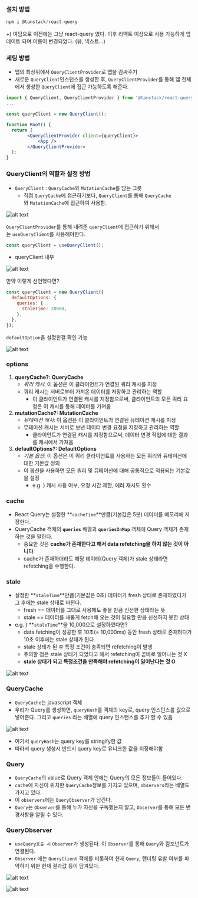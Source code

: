 ### **설치 방법**

```jsx
npm i @tanstack/react-query
```

+) 여담으로 이전에는 그냥 react-query 였다. 이후 리액트 이상으로 사용 가능하게 업데이트 되며 이름이 변경되었다. (뷰, 넥스트…)

### 세팅 방법

- 앱의 최상위에서 `QueryClientProvider`로 앱을 감싸주기
- 새로운 `QueryClient`인스턴스를 생성한 후, `QueryClientProvider`를 통해 앱 전체에서 생성한 `QueryClient`에 접근 가능하도록 해준다.

```jsx
import { QueryClient, QueryClientProvider } from '@tanstack/react-query';
...

const queryClient = new QueryClient();

function Root() {
  return (
        <QueryClientProvider client={queryClient}>
            <App />
        </QueryClientProvider>
  );
}
```

### QueryClient의 역할과 설정 방법

- `QueryClient` : `QueryCache`와 `MutationCache`를 담는 그릇
  - 직접 `QueryCache`에 접근하기보다, `QueryClient`를 통해 `QueryCache`와 `MutationCache`에 접근하여 사용함.

![alt text](images/image.png)

`QueryClientProvider`를 통해 내려준 `queryClient`에 접근하기 위해서는 `useQueryClient`를 사용해야한다.

```jsx
const queryClient = useQueryClient();
```

- queryClient 내부

![alt text](images/image-2.png)

만약 이렇게 선언했다면?

```jsx
const queryClient = new QueryClient({
  defaultOptions: {
    queries: {
      staleTime: 20000,
    },
  },
});
```

`defaultOption`을 설정한걸 확인 가능

![alt text](images/image-3.png)

### options

1. **queryCache?: QueryCache**
   - _쿼리 캐시_: 이 옵션은 이 클라이언트가 연결된 쿼리 캐시를 지정
   - 쿼리 캐시는 서버로부터 가져온 데이터를 저장하고 관리하는 역할
     - 이 클라이언트가 연결된 캐시를 지정함으로써, 클라이언트의 모든 쿼리 요청은 이 캐시를 통해 데이터를 가져옴
2. **mutationCache?: MutationCache**
   - _뮤테이션 캐시_: 이 옵션은 이 클라이언트가 연결된 뮤테이션 캐시를 지정
   - 뮤테이션 캐시는 서버로 보낸 데이터 변경 요청을 저장하고 관리하는 역할
     - 클라이언트가 연결된 캐시를 지정함으로써, 데이터 변경 작업에 대한 결과를 캐시에서 가져옴
3. **defaultOptions?: DefaultOptions**
   - _기본 옵션_: 이 옵션은 이 쿼리 클라이언트를 사용하는 모든 쿼리와 뮤테이션에 대한 기본값 정의
   - 이 옵션을 사용하면 모든 쿼리 및 뮤테이션에 대해 공통적으로 적용되는 기본값을 설정
     - e.g. ) 캐시 사용 여부, 요청 시간 제한, 에러 재시도 횟수

### **cache**

- React Query는 설정한 **`cacheTime`**만큼(기본값은 5분) 데이터를 메모리에 저장한다.
- QueryCache 객체의 **`queries`** 배열과 **`queriesInMap`** 객체에 Query 객체가 존재하는 것을 말한다.
  - 중요한 것은 **cache가 존재한다고 해서 data refetching을 하지 않는 것이 아니다**.
  - cache가 존재하더라도 해당 데이터(Query 객체)가 stale 상태라면 refetching을 수행한다.

### **stale**

- 설정한 **`staleTime`**만큼(기본값은 0초) 데이터가 fresh 상태로 존재하였다가 그 후에는 stale 상태로 바뀐다.
  - fresh == 데이터를 그대로 사용해도 좋을 만큼 신선한 상태라는 뜻
  - stale == 데이터를 새롭게 fetch해 오는 것이 필요할 만큼 신선하지 못한 상태
- e.g. ) **`staleTime`**을 10,000으로 설정하였다면?
  - data fetching이 성공한 후 10초(= 10,000ms) 동안 fresh 상태로 존재하다가 10초 이후에는 stale 상태가 된다.
  - stale 상태가 된 후 특정 조건이 충족되면 refetching이 발생
  - 주의할 점은 stale 상태가 되었다고 해서 refetching이 곧바로 일어나는 것 X
  - **stale 상태가 되고 특정조건을 만족해야 refetching이 일어난다는 것 O**

![alt text](images/image-7.png)

### QueryCache

- `QueryCache`는 javascript 객체
- 우리가 Query를 생성하면, `queryHash`를 객체의 key로, query 인스턴스를 값으로 넣어준다.
  그리고 `queries` 라는 배열에 query 인스턴스를 추가 할 수 있음

![alt text](images/image-6.png)

- 여기서 `queryHash`는 query key를 stringify한 값
- 따라서 query 생성시 반드시 query key로 유니크한 값을 지정해야함

### Query

- `QueryCache`의 value로 Query 객체 안에는 Query의 모든 정보들이 들어있다.
- `cache`에 자신이 위치한 `QueryCache`정보를 가지고 있으며, `observers`라는 배열도 가지고 있다.
- 이 `observers`에는 `QueryObserver`가 담긴다.
- `Query`는 `Observer`를 통해 누가 자신을 구독했는지 알고, `Observer`를 통해 모든 변경사항을 알릴 수 있다.

### QueryObserver

- `useQuery호출 시` `Observer`가 생성된다. 이 `Observer`를 통해 `Query`와 컴포넌트가 연결된다.
- `Observer` 에는 `QueryClient` 객체를 비롯하여 현재 `Query`, 랜더링 유발 여부를 파악하기 위한 현재 결과값 등이 담겨있다.

![alt text](images/image-4.png)

![alt text](images/image-5.png)
